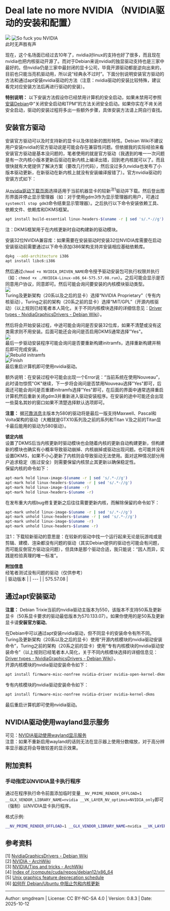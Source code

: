 # Deal late no more NVIDIA （NVIDIA驱动的安装和配置）
![](images/install-nv/.jpg)
![So fuck you NVIDIA](images/install-nv/fuck-nv.jpg)  
此时无声胜有声  

现在，这个名场面已经过去10年了，nvidia对linux的支持也好了很多，而且现在nvidia也把内核驱动开源了。而对于Debian来说nvidia的独显驱动支持也是三家中最好的。但nvidia仍是三家中最封闭的显卡公司，毕竟开源驱动都是逆向出来的，目前也只能当亮机驱动用，所以说“经典永不过时”。下面分别说明安装官方驱动的方法和通过apt安装nvidia驱动的方法（注意：nvidia驱动的安装比较特殊，建议看完对应安装方法后再进行驱动的安装）。  

**特别说明：** 以下安装方法假设你已经禁用计算机的安全启动，如果未禁用可参照[安装Debian](../start/install-deb.md)中“关闭安全启动和TPM”的方法关闭安全启动。如果你实在不肯关闭安全启动，驱动的安装过程将多出一些额外步骤，具体安装方法请上网自行查找。  

## 安装官方驱动

安装官方驱动可以及时支持新的显卡以及体验新的图形特性。Debian Wiki不建议用户安装nvidia的官方驱动说是可能会存在兼容性问题。但依据我的实际经验来看安装官方驱动是基本没问题的，笔者使用的就是官方驱动（我遇到的唯一一次问题是有一次内核小版本更新后驱动在新内核上编译出错，回到老内核就可以了。而且很快就有大佬提供了解决方案（要改几行代码），然后没过多久nvidia也发布了小版本驱动更新，在新驱动在新内核上就没有安装编译报错了）。官方nvidia驱动的安装方式如下：  

从[nvidia驱动下载页面](https://www.nvidia.com/en-us/drivers/)选择适用于当前机器显卡的较新<sup>注1</sup>驱动并下载。然后登出图形界面并停止显示管理器（如：对于使用gdm3作为显示管理器的用户，可通过`systemctl stop gdm3`命令结束显示管理器）。之后执行以下命令安装依赖工具、依赖文件、依赖库和DKMS框架。  
```sh
apt install build-essential linux-headers-$(uname -r | sed 's/.*-//g') pkg-config libglvnd-dev dkms
```
注：DKMS框架用于在内核更新时自动构建新的驱动模块。  

安装32位NVIDIA兼容库：如果需要在安装驱动时安装32位NVIDIA库需要在启动安装驱动前需要通过以下命令添加i386架构支持并安装相应基础依赖库。
```sh
dpkg --add-architecture i386
apt install libc6:i386
```

然后通过`chmod +x NVIDIA_DRIVEN_NAME`命令授予驱动安装包可执行权限并执行（如：`chmod +x ./NVIDIA-Linux-x86_64-575.57.08.run`）。之后可能会显示是否同意用户协议，同意即可。然后可能会询问要安装的内核模块驱动类型。  
![](images/install-nv/ktype.jpg)  
Turing及更新架构（20系以及之后的显卡）选择“NVIDIA Proprietary”（专有内核驱动），Turing之前的架构（20系之前的显卡）选择“MIT/GPL”（开源内核驱动）（以上规则已经笔者本人简化，关于不同内核模块选择的详细信息见：[Driver types - NvidiaGraphicsDrivers - Debian Wiki](https://wiki.debian.org/NvidiaGraphicsDrivers#Driver_types)）。  

然后将会开始安装过程，中途可能会询问是否安装32位库，如果不清楚或没有这类需求则不用安装。后面可能还会询问是否启用DKMS通常选择"Yes"。  
![](images/install-nv/set-dkms.jpg)  
最后一步驱动安装程序可能会询问是否要重新构建initramfs，选择重新构建并稍后即可完成安装。  
![Rebuild initramfs](images/install-nv/update-initrd.jpg)  
![Finish](images/install-nv/finish.jpg)  
最后重启计算机即可使用nvidia驱动。  

额外说明：在安装过程中可能会出现一个Error说：“当前系统在使用Nouveau”，此时请勿惊慌"OK"继续，下一步将会询问是否禁用Nouveau选择"Yes"即可，后面还可能会询问是否重建initramfs选择"Yes"即可，在后面的界面中通常选择重启计算机然后重新关闭gdm3并重新进入驱动安装程序。在安装的途中可能还会出现一些莫名其妙的窗口如果不清楚选择默认选项即可。  

**注意：** 据[可靠消息](https://forums.developer.nvidia.com/t/unix-graphics-feature-deprecation-schedule/60588)主版本为580的驱动将是最后一版支持Maxwell、Pascal和Volta架构的驱动（大概就是GTX10系列及之前的系列和Titan V及之前的Titan显卡最后能用的驱动为580驱动）。  

**锁定内核**  
设置了DKMS后当内核更新时驱动模块也会随着内核的更新自动构建更新，但构建新的模块也确实有小概率导致驱动崩掉、内核崩掉或驱动出现问题。也可能并没有设置DKMS，如果不小心更新了内核则会导致驱动无法使用。面对这种情况部分用户追求稳定（胜过安全）则需要保留内核禁止其更新以确保稳定性。  
保留内核的命令如下：
```sh
apt-mark hold linux-image-$(uname -r | sed 's/.*-//g')
apt-mark hold linux-headers-$(uname -r | sed 's/.*-//g')
apt-mark hold linux-image-$(uname -r)
apt-mark hold linux-headers-$(uname -r)
```
在发布重大内核bug修复更新之后往往需要更新内核，而解除保留的命令如下：  
```sh
apt-mark unhold linux-image-$(uname -r | sed 's/.*-//g')
apt-mark unhold linux-headers-$(uname -r | sed 's/.*-//g')
apt-mark unhold linux-image-$(uname -r)
apt-mark unhold linux-headers-$(uname -r)
```

注1：下载较新驱动的意思是：在较新的驱动中找一个运行起来无论是玩游戏或是剪辑、建模、渲染都没有问题的驱动（其实Debian提供的驱动也可能会有问题，而可能反倒官方驱动没问题），但具体是那个驱动合适，我只能说：“因人而异，实践是检验真理的唯一标准”。  

**附加信息**  
经笔者测试没有问题的驱动（仅供参考）  
| 驱动版本 |
| --- |
| 575.57.08 |

## 通过apt安装驱动

**注意：** Debian Trixie当前的nvidia驱动主版本为550，该版本不支持50系及更新显卡（50系显卡要求的驱动最低版本为570.133.07）。如果你使用的是50系及更新显卡请**安装官方驱动**。  

在Debian中可以通过apt安装nvidia驱动，但不同显卡的安装命令有所不同。Turing及更新架构（20系以及之后的显卡）使用“开源内核模块的nvidia驱动安装命令”，Turing之前的架构（20系之前的显卡）使用“专有内核模块的nvidia驱动安装命令”（以上规则已经笔者本人简化，关于不同内核模块选择的详细信息见：[Driver types - NvidiaGraphicsDrivers - Debian Wiki](https://wiki.debian.org/NvidiaGraphicsDrivers#Driver_types)）。  
开源内核模块的nvidia驱动安装命令如下：  
```sh
apt install firmware-misc-nonfree nvidia-driver nvidia-open-kernel-dkms 
```
专有内核模块的nvidia驱动安装命令如下：  
```sh
apt install firmware-misc-nonfree nvidia-driver nvidia-kernel-dkms 
```
最后重启计算机即可使用nvidia驱动。  

## NVIDIA驱动使用wayland显示服务
可见：[NVIDIA驱动使用wayland显示服务](nv-wayland.md)  
注意：如果不重新启用wayland的话则无法在显示器上使用分数缩放，对于高分辨率显示器这将会导致较差的显示效果。  

## 附加资料

### 手动指定以NVIDIA显卡执行程序
通过在程序执行命令前面添加临时变量`__NV_PRIME_RENDER_OFFLOAD=1 __GLX_VENDOR_LIBRARY_NAME=nvidia __VK_LAYER_NV_optimus=NVIDIA_only`即可（强制）以NVIDIA显卡执行程序。

格式示例:  
```sh
__NV_PRIME_RENDER_OFFLOAD=1 __GLX_VENDOR_LIBRARY_NAME=nvidia __VK_LAYER_NV_optimus=NVIDIA_only PROGRAM ARGS...
```

## 参考资料

\[1\] [NvidiaGraphicsDrivers - Debian Wiki](https://wiki.debian.org/NvidiaGraphicsDrivers)  
\[2\] [NVIDIA - ArchWiki](https://wiki.archlinux.org/title/NVIDIA)  
\[3\] [NVIDIA/Tips and tricks - ArchWiki](https://wiki.archlinux.org/title/NVIDIA/Tips_and_tricks)  
\[4\] [Index of /compute/cuda/repos/debian12/x86_64](https://developer.download.nvidia.com/compute/cuda/repos/debian12/x86_64/)  
\[5\] [Unix graphics feature deprecation schedule](https://forums.developer.nvidia.com/t/unix-graphics-feature-deprecation-schedule/60588)  
\[6\] [如何在 Debian/Ubuntu 中阻止包和内核更新](https://cn.linux-console.net/?p=3649)  

---
Author: smgdream | License: CC BY-NC-SA 4.0 | Version: 0.8.3 | Date: 2025-10-12
